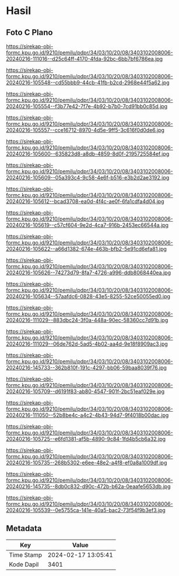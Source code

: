 # Hasil

## Foto C Plano

https://sirekap-obj-formc.kpu.go.id/9210/pemilu/pdpr/34/03/10/20/08/3403102008006-20240216-111016--d25c64ff-4170-4fda-92bc-6bb7bf6786ea.jpg

https://sirekap-obj-formc.kpu.go.id/9210/pemilu/pdpr/34/03/10/20/08/3403102008006-20240216-105548--cd55bbb9-44cb-41fb-b2cd-2968e44f5a62.jpg

https://sirekap-obj-formc.kpu.go.id/9210/pemilu/pdpr/34/03/10/20/08/3403102008006-20240216-105554--f3b77e42-7f7e-4b92-b7b0-7cd91bb0c85d.jpg

https://sirekap-obj-formc.kpu.go.id/9210/pemilu/pdpr/34/03/10/20/08/3403102008006-20240216-105557--cce16712-8970-4d5e-9ff5-3c616f0d0de6.jpg

https://sirekap-obj-formc.kpu.go.id/9210/pemilu/pdpr/34/03/10/20/08/3403102008006-20240216-105600--635823d8-a8db-4859-8d0f-2195725584ef.jpg

https://sirekap-obj-formc.kpu.go.id/9210/pemilu/pdpr/34/03/10/20/08/3403102008006-20240216-105609--05a393c4-9c58-4e6f-b516-e3b2d2ae3192.jpg

https://sirekap-obj-formc.kpu.go.id/9210/pemilu/pdpr/34/03/10/20/08/3403102008006-20240216-105612--bcad3708-ea0d-4f4c-ae0f-6fa1cdfa4d04.jpg

https://sirekap-obj-formc.kpu.go.id/9210/pemilu/pdpr/34/03/10/20/08/3403102008006-20240216-105619--c57cf604-9e2d-4ca7-916b-2453ec66544a.jpg

https://sirekap-obj-formc.kpu.go.id/9210/pemilu/pdpr/34/03/10/20/08/3403102008006-20240216-105622--a66d1382-674e-463b-bfb2-5e91cd6efa81.jpg

https://sirekap-obj-formc.kpu.go.id/9210/pemilu/pdpr/34/03/10/20/08/3403102008006-20240216-105626--74273d79-8fa7-4726-a996-ddb8068440ea.jpg

https://sirekap-obj-formc.kpu.go.id/9210/pemilu/pdpr/34/03/10/20/08/3403102008006-20240216-105634--57aafdc6-0828-43e5-8255-52ce50055ed0.jpg

https://sirekap-obj-formc.kpu.go.id/9210/pemilu/pdpr/34/03/10/20/08/3403102008006-20240216-111029--883dbc24-3f0a-448a-90ec-58360cc7d91b.jpg

https://sirekap-obj-formc.kpu.go.id/9210/pemilu/pdpr/34/03/10/20/08/3403102008006-20240216-111029--06de762d-5ad5-4b02-aa4d-9e18f8909ac3.jpg

https://sirekap-obj-formc.kpu.go.id/9210/pemilu/pdpr/34/03/10/20/08/3403102008006-20240216-145733--362b810f-191c-4297-bb06-59baa8039f76.jpg

https://sirekap-obj-formc.kpu.go.id/9210/pemilu/pdpr/34/03/10/20/08/3403102008006-20240216-105709--d6191f83-ab80-4547-901f-2bc51eaf029e.jpg

https://sirekap-obj-formc.kpu.go.id/9210/pemilu/pdpr/34/03/10/20/08/3403102008006-20240216-111050--52b8be4c-a4c2-4b43-94d7-9f4018b00dac.jpg

https://sirekap-obj-formc.kpu.go.id/9210/pemilu/pdpr/34/03/10/20/08/3403102008006-20240216-105725--e6fd1381-af5b-4890-9c84-1fd4b5cb6a32.jpg

https://sirekap-obj-formc.kpu.go.id/9210/pemilu/pdpr/34/03/10/20/08/3403102008006-20240216-105735--268b5302-e6ee-48e2-a4f8-ef0a8a1009df.jpg

https://sirekap-obj-formc.kpu.go.id/9210/pemilu/pdpr/34/03/10/20/08/3403102008006-20240216-145735--8db0c832-d90c-472b-b62a-0eaafe5653db.jpg

https://sirekap-obj-formc.kpu.go.id/9210/pemilu/pdpr/34/03/10/20/08/3403102008006-20240216-105539--0e5755ca-141e-40a5-bac2-73f54f9b3ef3.jpg


## Metadata

| Key        | Value               |
| ---------- | ------------------- |
| Time Stamp | 2024-02-17 13:05:41 |
| Kode Dapil | 3401                |



